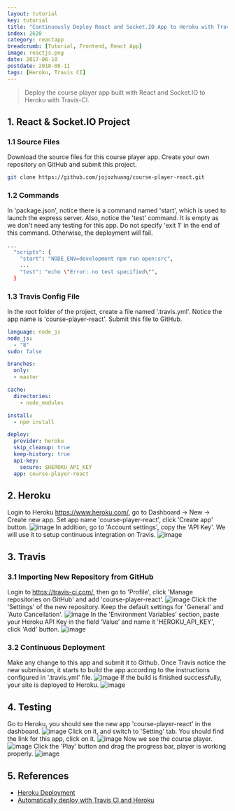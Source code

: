 ```yaml
---
layout: tutorial
key: tutorial
title: "Continuously Deploy React and Socket.IO App to Heroku with Travis-CI"
index: 2620
category: reactapp
breadcrumb: [Tutorial, Frontend, React App]
image: reactjs.png
date: 2017-06-10
postdate: 2018-08-11
tags: [Heroku, Travis CI]
---
```


> Deploy the course player app built with React and Socket.IO to Heroku with Travis-CI.

## 1. React & Socket.IO Project
### 1.1 Source Files
Download the source files for this course player app. Create your own repository on GitHub and submit this project.
```sh
git clone https://github.com/jojozhuang/course-player-react.git
```
### 1.2 Commands
In 'package.json', notice there is a command named 'start', which is used to launch the express server. Also, notice the 'test' command. It is empty as we don't need any testing for this app. Do not specify 'exit 1' in the end of this command. Otherwise, the deployment will fail.
```sh
...
  "scripts": {
    "start": "NODE_ENV=development npm run open:src",
    ...
    "test": "echo \"Error: no test specified\"",
  }
```
### 1.3 Travis Config File
In the root folder of the project, create a file named '.travis.yml'. Notice the app name is 'course-player-react'. Submit this file to GitHub.
```yml
language: node_js
node_js:
  - "8"
sudo: false

branches:
  only:
  - master

cache:
  directories:
    - node_modules

install:
  - npm install

deploy:
  provider: heroku
  skip_cleanup: true
  keep-history: true
  api-key:
    secure: $HEROKU_API_KEY
  app: course-player-react
```

## 2. Heroku
Login to Heroku https://www.heroku.com/, go to Dashboard -> New -> Create new app. Set app name 'course-player-react', click 'Create app' button.
![image](/public/images/frontend/420/heroku_createapp.png)
In addition, go to 'Account settings', copy the 'API Key'. We will use it to setup continuous integration on Travis.
![image](/public/images/frontend/420/heroku_apikey.png)  

## 3. Travis
### 3.1 Importing New Repository from GitHub
Login to https://travis-ci.com/, then go to 'Profile', click 'Manage repositories on GitHub' and add 'course-player-react'.
![image](/public/images/frontend/420/travis_add_repository.png)
Click the 'Settings' of the new repository. Keep the default settings for 'General' and 'Auto Cancellation'.
![image](/public/images/frontend/420/travis_settings.png)
In the 'Environment Variables' section, paste your Heroku API Key in the field ‘Value’ and name it 'HEROKU_API_KEY', click 'Add' button.
![image](/public/images/frontend/420/travis_environment_variable.png)
### 3.2 Continuous Deployment
Make any change to this app and submit it to Github. Once Travis notice the new submission, it starts to build the app according to the instructions configured in '.travis.yml' file.
![image](/public/images/frontend/420/travis_build.png)
If the build is finished successfully, your site is deployed to Heroku.
![image](/public/images/frontend/420/travis_deploy.png)  

## 4. Testing
Go to Heroku, you should see the new app 'course-player-react' in the dashboard.
![image](/public/images/frontend/420/heroku_newapp.png)
Click on it, and switch to 'Setting' tab. You should find the link for this app, click on it.
![image](/public/images/frontend/420/heroku_link.png)
Now we see the course player.
![image](/public/images/frontend/420/test_home.png)
Click the 'Play' button and drag the progress bar, player is working properly.
![image](/public/images/frontend/420/test_playing.png)

## 5. References
* [Heroku Deployment](https://docs.travis-ci.com/user/deployment/heroku/)
* [Automatically deploy with Travis CI and Heroku](https://medium.com/@felipeluizsoares/automatically-deploy-with-travis-ci-and-heroku-ddba1361647f)
